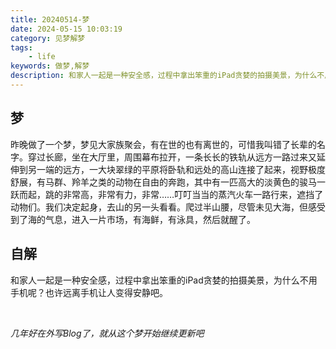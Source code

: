 ```yaml
---
title: 20240514-梦
date: 2024-05-15 10:03:19
category: 见梦解梦
tags: 
    - life
keywords: 做梦,解梦
description: 和家人一起是一种安全感，过程中拿出笨重的iPad贪婪的拍摄美景，为什么不用手机呢？也许原理手机让人变得安静吧
---
```

## 梦
昨晚做了一个梦，梦见大家族聚会，有在世的也有离世的，可惜我叫错了长辈的名字。穿过长廊，坐在大厅里，周围幕布拉开，一条长长的铁轨从远方一路过来又延伸到另一端的远方，一大块翠绿的平原将卧轨和远处的高山连接了起来，视野极度舒展，有马群、羚羊之类的动物在自由的奔跑，其中有一匹高大的淡黄色的骏马一跃而起，跳的非常高，非常有力，非常……叮叮当当的蒸汽火车一路行来，遮挡了动物们。我们决定起身，去山的另一头看看。爬过半山腰，尽管未见大海，但感受到了海的气息，进入一片市场，有海鲜，有泳具，然后就醒了。

## 自解
和家人一起是一种安全感，过程中拿出笨重的iPad贪婪的拍摄美景，为什么不用手机呢？也许远离手机让人变得安静吧。

<br>

*几年好在外写Blog了，就从这个梦开始继续更新吧*
